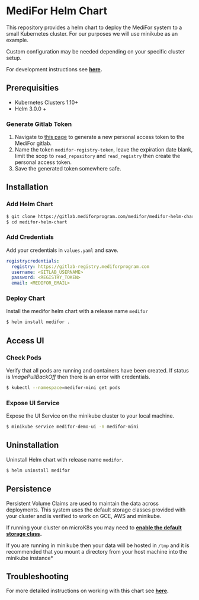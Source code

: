 # MediFor Helm Chart

This repository provides a helm chart to deploy the MediFor system to a small Kubernetes cluster. 
For our purposes we will use minikube as an example.

Custom configuration may be needed depending on your specific cluster setup.

For development instructions see **[here](development.md).**

## Prerequisities 
- Kubernetes Clusters 1.10+
- Helm 3.0.0 +

### Generate Gitlab Token
1.  Navigate to [this page](https://gitlab.mediforprogram.com/profile/personal_access_tokens) to generate a new personal
access token to the MediFor gitlab.
2. Name the token `medifor-registry-token`, leave the expiration date blank, limit the
scop to `read_repository` and `read_registry` then create the personal access token.
3. Save the generated token somewhere safe.


## Installation

### Add Helm Chart
```bash
$ git clone https://gitlab.mediforprogram.com/medifor/medifor-helm-chart.git
$ cd medifor-helm-chart
```

### Add Credentials
Add your credentials in `values.yaml` and save.
```yaml
registrycredentials:
  registry: https://gitlab-registry.mediforprogram.com
  username: <GITLAB_USERNAME>
  password: <REGISTRY_TOKEN>
  email: <MEDIFOR_EMAIL>
```
### Deploy Chart
Install the medifor helm chart with a release name `medifor`
```bash
$ helm install medifor .
```

## Access UI
### Check Pods 
Verify that all pods are running and containers have been created. If status is *ImagePullBackOff* then there is an error with credentials.
```bash
$ kubectl --namespace=medifor-mini get pods 
```
### Expose UI Service
Expose the UI Service on the minikube cluster to your local machine.
```bash
$ minikube service medifor-demo-ui -n medifor-mini
```

## Uninstallation
Uninstall Helm chart with release name `medifor`.
```bash
$ helm uninstall medifor
```

## Persistence
Persistent Volume Claims are used to maintain the data across deployments. This system uses the default storage classes provided with your cluster and is verified to work on GCE, AWS and minikube.

If running your cluster on microK8s you may need to **[enable the default storage class](https://igy.cx/posts/setup-microk8s-rbac-storage/).** <br/>

If you are running in minikube then your data will be hosted in `/tmp` and it is recommended that you mount a directory from your host machine into the minikube instance* 

## Troubleshooting
For more detailed instructions on working with this chart see **[here](development.md).**